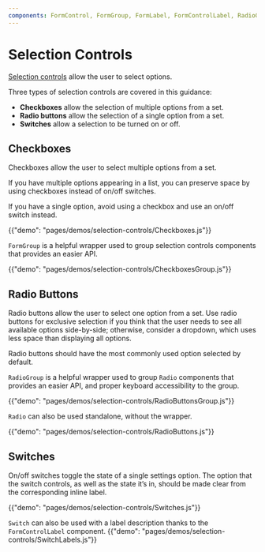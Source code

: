 ```yaml
---
components: FormControl, FormGroup, FormLabel, FormControlLabel, RadioGroup, Checkbox, Radio, Switch
---
```


# Selection Controls

[Selection controls](https://material.io/guidelines/components/selection-controls.html) allow the user to select options.

Three types of selection controls are covered in this guidance:

- **Checkboxes** allow the selection of multiple options from a set.
- **Radio buttons** allow the selection of a single option from a set.
- **Switches** allow a selection to be turned on or off.

## Checkboxes

Checkboxes allow the user to select multiple options from a set.

If you have multiple options appearing in a list, you can preserve space by using checkboxes instead of on/off switches.

If you have a single option, avoid using a checkbox and use an on/off switch instead.

{{"demo": "pages/demos/selection-controls/Checkboxes.js"}}

`FormGroup` is a helpful wrapper used to group selection controls components that provides an easier API.

{{"demo": "pages/demos/selection-controls/CheckboxesGroup.js"}}

## Radio Buttons

Radio buttons allow the user to select one option from a set. Use radio buttons for exclusive selection if you think that the user needs to see all available options side-by-side;
otherwise, consider a dropdown, which uses less space than displaying all options.

Radio buttons should have the most commonly used option selected by default.

`RadioGroup` is a helpful wrapper used to group `Radio` components that provides an easier API, and proper keyboard accessibility to the group.

{{"demo": "pages/demos/selection-controls/RadioButtonsGroup.js"}}

`Radio` can also be used standalone, without the wrapper.

{{"demo": "pages/demos/selection-controls/RadioButtons.js"}}

## Switches

On/off switches toggle the state of a single settings option. The option that the switch controls, as well as the state it’s in, should be made clear from the corresponding inline label.

{{"demo": "pages/demos/selection-controls/Switches.js"}}

`Switch` can also be used with a label description thanks to the `FormControlLabel` component.
{{"demo": "pages/demos/selection-controls/SwitchLabels.js"}}

